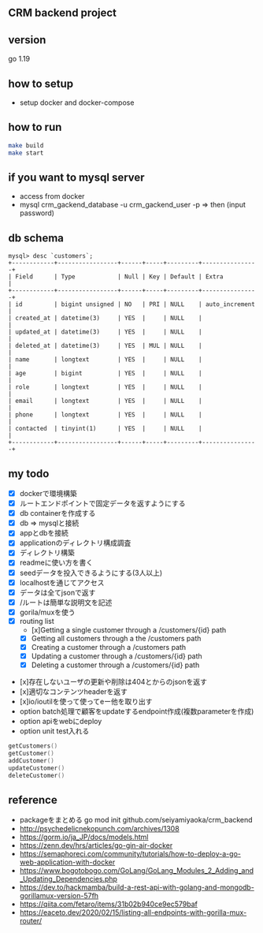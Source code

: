 ## CRM backend project

## version
go 1.19

## how to setup
- setup docker and docker-compose

## how to run

```sh
make build
make start
```

## if you want to mysql server
- access from docker
- mysql crm_gackend_database -u crm_gackend_user -p  => then (input password)


## db schema

```
mysql> desc `customers`;
+------------+-----------------+------+-----+---------+----------------+
| Field      | Type            | Null | Key | Default | Extra          |
+------------+-----------------+------+-----+---------+----------------+
| id         | bigint unsigned | NO   | PRI | NULL    | auto_increment |
| created_at | datetime(3)     | YES  |     | NULL    |                |
| updated_at | datetime(3)     | YES  |     | NULL    |                |
| deleted_at | datetime(3)     | YES  | MUL | NULL    |                |
| name       | longtext        | YES  |     | NULL    |                |
| age        | bigint          | YES  |     | NULL    |                |
| role       | longtext        | YES  |     | NULL    |                |
| email      | longtext        | YES  |     | NULL    |                |
| phone      | longtext        | YES  |     | NULL    |                |
| contacted  | tinyint(1)      | YES  |     | NULL    |                |
+------------+-----------------+------+-----+---------+----------------+
```

## my todo
- [x] dockerで環境構築
- [x] ルートエンドポイントで固定データを返すようにする
- [x] db containerを作成する
- [x] db => mysqlと接続
- [x] appとdbを接続
- [x] applicationのディレクトリ構成調査
- [x] ディレクトリ構築
- [x] readmeに使い方を書く
- [x] seedデータを投入できるようにする(3人以上)
- [x] localhostを通じてアクセス
- [x] データは全てjsonで返す
- [x] /ルートは簡単な説明文を記述
- [x] gorila/muxを使う
- [x] routing list
  - [x]Getting a single customer through a /customers/{id} path
  - [x] Getting all customers through a the /customers path
  - [x] Creating a customer through a /customers path
  - [x] Updating a customer through a /customers/{id} path
  - [x] Deleting a customer through a /customers/{id} path
- [x]存在しないユーザの更新や削除は404とからのjsonを返す
- [x]適切なコンテンツheaderを返す
- [x]io/ioutilを使って使ってeー他を取り出す
- option batch処理で顧客をupdateするendpoint作成(複数parameterを作成)
- option apiをwebにdeploy
- option unit test入れる

```go
getCustomers()
getCustomer()
addCustomer()
updateCustomer()
deleteCustomer()
```

## reference
- packageをまとめる go mod init github.com/seiyamiyaoka/crm_backend
- http://psychedelicnekopunch.com/archives/1308
- https://gorm.io/ja_JP/docs/models.html
- https://zenn.dev/hrs/articles/go-gin-air-docker
- https://semaphoreci.com/community/tutorials/how-to-deploy-a-go-web-application-with-docker
- https://www.bogotobogo.com/GoLang/GoLang_Modules_2_Adding_and_Updating_Dependencies.php
- https://dev.to/hackmamba/build-a-rest-api-with-golang-and-mongodb-gorillamux-version-57fh
- https://qiita.com/fetaro/items/31b02b940ce9ec579baf
- https://eaceto.dev/2020/02/15/listing-all-endpoints-with-gorilla-mux-router/